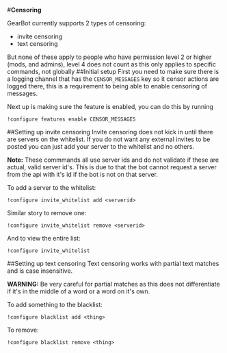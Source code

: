 #**Censoring**

GearBot currently supports 2 types of censoring:

- invite censoring
- text censoring

But none of these apply to people who have permission level 2 or higher (mods, and admins), level 4 does not count as this only applies to specific commands, not globally
##Initial setup
First you need to make sure there is a logging channel that has the ``CENSOR_MESSAGES`` key so it censor actions are logged there, this is a requirement to being able to enable censoring of messages.

Next up is making sure the feature is enabled, you can do this by running
```
!configure features enable CENSOR_MESSAGES
```

##Setting up invite censoring
Invite censoring does not kick in until there are servers on the whitelist. If you do not want any external invites to be posted you can just add your server to the whitelist and no others.

**Note:** These commmands all use server ids and do not validate if these are actual, valid server id's. This is due to that the bot cannot request a server from the api with it's id if the bot is not on that server.

To add a server to the whitelist:
```
!configure invite_whitelist add <serverid>
```
Similar story to remove one:
```
!configure invite_whitelist remove <serverid>
```
And to view the entire list:
```
!configure invite_whitelist
```

##Setting up text censoring
Text censoring works with partial text matches and is case insensitive.

**WARNING:** Be very careful for partial matches as this does not differentiate if it's in the middle of a word or a word on it's own.

To add something to the blacklist:
```
!configure blacklist add <thing>
```
To remove:
```
!configure blacklist remove <thing>
```